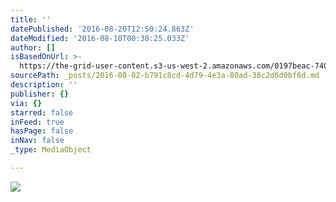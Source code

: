 ```yaml
---
title: ''
datePublished: '2016-08-20T12:50:24.863Z'
dateModified: '2016-08-10T00:38:25.033Z'
author: []
isBasedOnUrl: >-
  https://the-grid-user-content.s3-us-west-2.amazonaws.com/0197beac-7408-4509-aa5d-dcd4c29e1b2f.jpg
sourcePath: _posts/2016-08-02-b791c8cd-4d79-4e3a-80ad-38c2d6d0bf6d.md
description: ''
publisher: {}
via: {}
starred: false
inFeed: true
hasPage: false
inNav: false
_type: MediaObject

---
```

![](https://the-grid-user-content.s3-us-west-2.amazonaws.com/0197beac-7408-4509-aa5d-dcd4c29e1b2f.jpg)
